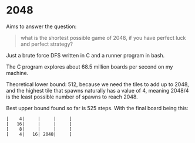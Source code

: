 # 2048

Aims to answer the question:

> what is the shortest possible game of 2048, if you have perfect luck and
> perfect strategy?

Just a brute force DFS written in C and a runner program in bash.

The C program explores about 68.5 million boards per second on my machine.

Theoretical lower bound: 512, because we need the tiles to add up to 2048, and
the highest tile that spawns naturally has a value of 4, meaning 2048/4 is the
least possible number of spawns to reach 2048.

Best upper bound found so far is 525 steps. With the final board being this:

```
[    4|     |     |     ]
[   16|     |     |     ]
[    8|     |     |     ]
[    4|   16| 2048|     ]
```

